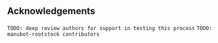 ## Acknowledgements

`TODO: deep review authors for support in testing this process`
`TODO: manubot-rootstock contributors`
